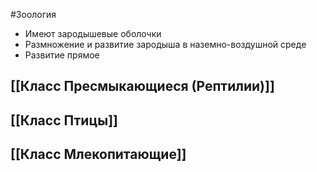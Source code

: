 #Зоология 
- Имеют зародышевые оболочки 
- Размножение и развитие зародыша в наземно-воздушной среде 
- Развитие прямое 
## [[Класс Пресмыкающиеся (Рептилии)]]
## [[Класс Птицы]]
## [[Класс Млекопитающие]]